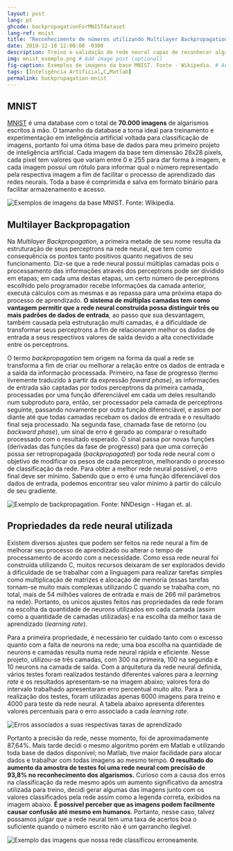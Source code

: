 ```yaml
---
layout: post
lang: pt
ghcode: backpropagationForMNISTdataset
lang-ref: mnist
title: "Reconhecimento de números utilizando Multilayer Backpropagation"
date: 2019-12-18 12:00:00 -0300
description: Treino e validação de rede neural capaz de reconhecer algarismos manuscritos utlizando inteligência artificial.
img: mnist_exemplo.png # Add image post (optional)
fig-caption: Exemplos de imagens da base MNIST. Fonte - Wikipedia. # Add figcaption (optional)
tags: [Inteligência Artificial,C,Matlab]
permalink: backpropagation-mnist
---
```

## MNIST
[MNIST](http://yann.lecun.com/exdb/mnist/) é uma database com o total de **70.000 imagens** de algarismos escritos à mão. O tamanho da database a torna ideal para treinamento e experimentação em inteligência artificial voltada para classificação de imagens, portanto foi uma ótima base de dados para meu primeiro projeto de inteligência artificial. Cada imagem da base tem dimensão 28x28 pixels, cada pixel tem valores que variam entre 0 e 255 para dar forma à imagem, e cada imagem possui um rótulo para informar qual o número representado pela respectiva imagem a fim de facilitar o processo de aprendizado das redes neurais. Toda a base é comprimida e salva em formato binário para facilitar armazenamento e acesso.

![Exemplos de imagens da base MNIST. Fonte: Wikipedia.]({{site.baseurl}}/assets/img/mnist_sample.gif)

## Multilayer Backpropagation

Na *Multilayer Backpropagation*, a primeira metade de seu nome resulta da estruturação de seus perceptrons na rede neural, que tem como consequência os pontos tanto positivos quanto negativos de seu funcionamento. Diz-se que a rede neural possui múltiplas camadas pois o processamento das informações através dos perceptrons pode ser dividido em etapas; em cada uma destas etapas, um certo número de perceptrons escolhido pelo programador recebe informações da camada anterior, executa cálculos com as mesmas e as repassa para uma próxima etapa do processo de aprendizado. **O sistema de múltiplas camadas tem como vantagem permitir que a rede neural construída possa distinguir três ou mais padrões de dados de entrada**, ao passo que sua desvantagem, também causada pela estruturação multi camadas, é a dificuldade de transformar seus perceptrons a fim de relacionarem melhor os dados de entrada a seus respectivos valores de saída devido a alta conectividade entre os perceptrons.

O termo *backpropagation* tem origem na forma da qual a rede se transforma a fim de criar ou melhorar a relação entre os dados de entrada e a saída da informação processada. Primeiro, na fase de progresso (termo livremente traduzido à partir da expressão *foward phase*), as informações de entrada são captadas por todos perceptrons da primeira camada, processadas por uma função diferenciável em cada um deles resultando num subproduto para, então, ser processador pela camada de perceptrons seguinte, passando novamente por outra função diferenciável, e assim por diante até que todas camadas recebam os dados de entrada e o resultado final seja processado. Na segunda fase, chamada fase de retorno (ou *backward phase*), um sinal de erro é gerado ao comparar o resultado processado com o resultado esperado. O sinal passa por novas funções (derivadas das funções da fase de progresso) para que uma correção possa ser retropropagada (*backpropagated*) por toda rede neural com o objetivo de modificar os pesos de cada perceptron, melhorando o processo de classificação da rede. Para obter a melhor rede neural possível, o erro final deve ser mínimo. Sabendo que o erro é uma função diferenciável dos dados de entrada, podemos encontrar seu valor mínimo à partir do cálculo de seu gradiente.

![Exemplo de backpropagation. Fonte: NNDesign - Hagan et. al.]({{site.baseurl}}/assets/img/mnist_backpropagationexemplo.png)

## Propriedades da rede neural utilizada
Existem diversos ajustes que podem ser feitos na rede neural a fim de melhorar seu processo de aprendizado ou alterar o tempo de processamento de acordo com a necessidade. Como essa rede neural foi construída utilizando C, muitos recursos deixaram de ser explorados devido à dificuldade de se trabalhar com a linguagem para realizar tarefas simples como multiplicação de matrizes e alocação de memória (essas tarefas tornam-se muito mais complexas utilizando C quando se trabalha com, no total, mais de 54 milhões valores de entrada e mais de 266 mil parâmetros na rede). Portanto, os unicos ajustes feitos nas propriedades da rede foram na escolha da quantidade de neurons utilizados em cada camada (assim como a quantidade de camadas utilizadas) e na escolha da melhor taxa de aprendizado (*learning rate*).

Para a primeira propriedade, é necessário ter cuidado tanto com o excesso quanto com a falta de neurons na rede; uma boa escolha na quantidade de neurons e camadas resulta numa rede neural rápida e eficiente. Nesse projeto, utilizou-se três camadas, com 300 na primeira, 100 na segunda e 10 neurons na camada de saída. Com a arquitetura da rede neural definida, vários testes foram realizados testando diferentes valores para a *learning rate* e os resultados apresentam-se na imagem abaixo; valores fora do intervalo trabalhado apresentaram erro percentual muito alto. Para a realização dos testes, foram utilizadas apenas 6000 imagens para treino e 4000 para teste da rede neural. A tabela abaixo apresenta diferentes valores percentuais para o erro associado a cada *learning rate*.

![Erros associados a suas respectivas taxas de aprendizado]({{site.baseurl}}/assets/img/mnist_learningrate.png)

Portanto a precisão da rede, nesse momento, foi de aproximadamente 87,64%. Mais tarde decidi o mesmo algoritmo porém em Matlab e utilizando toda base de dados disponível; no Matlab, tive maior facilidade para alocar dados e trabalhar com todas imagens ao mesmo tempo. **O resultado do aumento da amostra de testes foi uma rede neural com precisão de 93,8% no reconhecimento dos algarismos.** Curioso com a causa dos erros na classificação da rede mesmo após um aumento significativo da amostra utilizada para treino, decidi gerar algumas das imagens junto com os valores classificados pela rede assim como a legenda correta, exibidos na imagem abaixo. **É possível perceber que as imagens podem facilmente causar confusão até mesmo em humanos**. Portanto, nesse caso, talvez possamos julgar que a rede neural tem uma taxa de acertos boa o suficiente quando o número escrito não é um garrancho ilegível.

![Exemplo das imagens que nossa rede classificou erroneamente.]({{site.baseurl}}/assets/img/mnist_erros.png)

